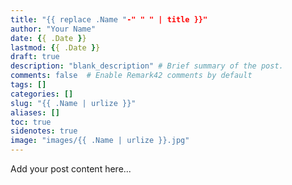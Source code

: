 ```yaml
---
title: "{{ replace .Name "-" " " | title }}"
author: "Your Name"
date: {{ .Date }}
lastmod: {{ .Date }}
draft: true
description: "blank_description" # Brief summary of the post.
comments: false  # Enable Remark42 comments by default
tags: []
categories: []
slug: "{{ .Name | urlize }}"
aliases: []
toc: true
sidenotes: true
image: "images/{{ .Name | urlize }}.jpg"
---
```


Add your post content here...
